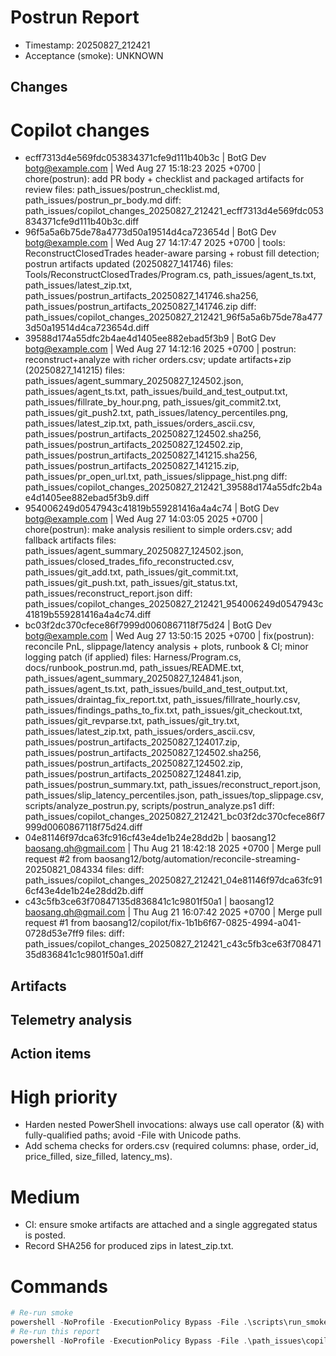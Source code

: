 ﻿# Postrun Report
- Timestamp: 20250827_212421
- Acceptance (smoke): UNKNOWN

## Changes
# Copilot changes

- ecff7313d4e569fdc053834371cfe9d111b40b3c | BotG Dev <botg@example.com> | Wed Aug 27 15:18:23 2025 +0700 | chore(postrun): add PR body + checklist and packaged artifacts for review
  files: path_issues/postrun_checklist.md, path_issues/postrun_pr_body.md
  diff: path_issues/copilot_changes_20250827_212421_ecff7313d4e569fdc053834371cfe9d111b40b3c.diff
- 96f5a5a6b75de78a4773d50a19514d4ca723654d | BotG Dev <botg@example.com> | Wed Aug 27 14:17:47 2025 +0700 | tools: ReconstructClosedTrades header-aware parsing + robust fill detection; postrun artifacts updated (20250827_141746)
  files: Tools/ReconstructClosedTrades/Program.cs, path_issues/agent_ts.txt, path_issues/latest_zip.txt, path_issues/postrun_artifacts_20250827_141746.sha256, path_issues/postrun_artifacts_20250827_141746.zip
  diff: path_issues/copilot_changes_20250827_212421_96f5a5a6b75de78a4773d50a19514d4ca723654d.diff
- 39588d174a55dfc2b4ae4d1405ee882ebad5f3b9 | BotG Dev <botg@example.com> | Wed Aug 27 14:12:16 2025 +0700 | postrun: reconstruct+analyze with richer orders.csv; update artifacts+zip (20250827_141215)
  files: path_issues/agent_summary_20250827_124502.json, path_issues/agent_ts.txt, path_issues/build_and_test_output.txt, path_issues/fillrate_by_hour.png, path_issues/git_commit2.txt, path_issues/git_push2.txt, path_issues/latency_percentiles.png, path_issues/latest_zip.txt, path_issues/orders_ascii.csv, path_issues/postrun_artifacts_20250827_124502.sha256, path_issues/postrun_artifacts_20250827_124502.zip, path_issues/postrun_artifacts_20250827_141215.sha256, path_issues/postrun_artifacts_20250827_141215.zip, path_issues/pr_open_url.txt, path_issues/slippage_hist.png
  diff: path_issues/copilot_changes_20250827_212421_39588d174a55dfc2b4ae4d1405ee882ebad5f3b9.diff
- 954006249d0547943c41819b559281416a4a4c74 | BotG Dev <botg@example.com> | Wed Aug 27 14:03:05 2025 +0700 | chore(postrun): make analysis resilient to simple orders.csv; add fallback artifacts
  files: path_issues/agent_summary_20250827_124502.json, path_issues/closed_trades_fifo_reconstructed.csv, path_issues/git_add.txt, path_issues/git_commit.txt, path_issues/git_push.txt, path_issues/git_status.txt, path_issues/reconstruct_report.json
  diff: path_issues/copilot_changes_20250827_212421_954006249d0547943c41819b559281416a4a4c74.diff
- bc03f2dc370cfece86f7999d0060867118f75d24 | BotG Dev <botg@example.com> | Wed Aug 27 13:50:15 2025 +0700 | fix(postrun): reconcile PnL, slippage/latency analysis + plots, runbook & CI; minor logging patch (if applied)
  files: Harness/Program.cs, docs/runbook_postrun.md, path_issues/README.txt, path_issues/agent_summary_20250827_124841.json, path_issues/agent_ts.txt, path_issues/build_and_test_output.txt, path_issues/draintag_fix_report.txt, path_issues/fillrate_hourly.csv, path_issues/findings_paths_to_fix.txt, path_issues/git_checkout.txt, path_issues/git_revparse.txt, path_issues/git_try.txt, path_issues/latest_zip.txt, path_issues/orders_ascii.csv, path_issues/postrun_artifacts_20250827_124017.zip, path_issues/postrun_artifacts_20250827_124502.sha256, path_issues/postrun_artifacts_20250827_124502.zip, path_issues/postrun_artifacts_20250827_124841.zip, path_issues/postrun_summary.txt, path_issues/reconstruct_report.json, path_issues/slip_latency_percentiles.json, path_issues/top_slippage.csv, scripts/analyze_postrun.py, scripts/postrun_analyze.ps1
  diff: path_issues/copilot_changes_20250827_212421_bc03f2dc370cfece86f7999d0060867118f75d24.diff
- 04e81146f97dca63fc916cf43e4de1b24e28dd2b | baosang12 <baosang.qh@gmail.com> | Thu Aug 21 18:42:18 2025 +0700 | Merge pull request #2 from baosang12/botg/automation/reconcile-streaming-20250821_084334
  files: 
  diff: path_issues/copilot_changes_20250827_212421_04e81146f97dca63fc916cf43e4de1b24e28dd2b.diff
- c43c5fb3ce63f70847135d836841c1c9801f50a1 | baosang12 <baosang.qh@gmail.com> | Thu Aug 21 16:07:42 2025 +0700 | Merge pull request #1 from baosang12/copilot/fix-1b1b6f67-0825-4994-a041-0728d53e7ff9
  files: 
  diff: path_issues/copilot_changes_20250827_212421_c43c5fb3ce63f70847135d836841c1c9801f50a1.diff

## Artifacts

## Telemetry analysis

## Action items
# High priority
- Harden nested PowerShell invocations: always use call operator (&) with fully-qualified paths; avoid -File with Unicode paths.
- Add schema checks for orders.csv (required columns: phase, order_id, price_filled, size_filled, latency_ms).

# Medium
- CI: ensure smoke artifacts are attached and a single aggregated status is posted.
- Record SHA256 for produced zips in latest_zip.txt.

# Commands
```powershell
# Re-run smoke
powershell -NoProfile -ExecutionPolicy Bypass -File .\scripts\run_smoke.ps1 -Seconds 120 -ArtifactPath D:\botg\logs\artifacts -FillProbability 1.0 -DrainSeconds 10 -UseSimulation
# Re-run this report
powershell -NoProfile -ExecutionPolicy Bypass -File .\path_issues\copilot_report_runner.ps1 -Ts 20250827_212421
```

